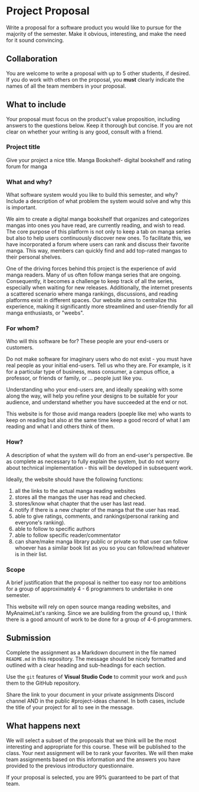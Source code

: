 # Project Proposal

Write a proposal for a software product you would like to pursue for the majority of the semester. Make it obvious, interesting, and make the need for it sound convincing.

## Collaboration

You are welcome to write a proposal with up to 5 other students, if desired. If you do work with others on the proposal, you **must** clearly indicate the names of all the team members in your proposal.

## What to include

Your proposal must focus on the product's value proposition, including answers to the questions below. Keep it thorough but concise. If you are not clear on whether your writing is any good, consult with a friend.

### Project title

Give your project a nice title.
Manga Bookshelf- digital bookshelf and rating forum for manga 

### What and why?

What software system would you like to build this semester, and why? Include a description of what problem the system would solve and why this is important.

We aim to create a digital manga bookshelf that organizes and categorizes mangas into ones you have read, are currently reading, and wish to read. The core purpose of this platform is not only to keep a tab on manga series but also to help users continuously discover new ones. To facilitate this, we have incorporated a forum where users can rank and discuss their favorite manga. This way, members can quickly find and add top-rated mangas to their personal shelves.

One of the driving forces behind this project is the experience of avid manga readers. Many of us often follow manga series that are ongoing. Consequently, it becomes a challenge to keep track of all the series, especially when waiting for new releases. Additionally, the internet presents a scattered scenario where manga rankings, discussions, and reading platforms exist in different spaces. Our website aims to centralize this experience, making it significantly more streamlined and user-friendly for all manga enthusiasts, or "weebs".

### For whom?

Who will this software be for? These people are your end-users or customers.

Do not make software for imaginary users who do not exist - you must have real people as your initial end-users. Tell us who they are. For example, is it for a particular type of business, mass consumer, a campus office, a professor, or friends or family, or ... people just like you.

Understanding who your end-users are, and ideally speaking with some along the way, will help you refine your designs to be suitable for your audience, and understand whether you have succeeded at the end or not.

This website is for those avid manga readers (poeple like me) who wants to keep on reading but also at the same time keep a good record of what I am reading and what I and others think of them. 

### How?

A description of what the system will do from an end-user's perspective. Be as complete as necessary to fully explain the system, but do not worry about technical implementation - this will be developed in subsequent work.

Ideally, the website should have the following functions:
1. all the links to the actual manga reading websites 
2. stores all the mangas the user has read and checked. 
3. stores/know what chapter that the user has last read. 
4. notify if there is a new chapter of the manga that the user has read. 
5. able to give ratings, comments, and rankings(personal ranking and everyone's ranking). 
6. able to follow to specific authors 
7. able to follow specific reader/commentator 
8. can share/make manga library public or private so that user can follow whoever has a similar book list as you so you can follow/read whatever is in their list. 

### Scope

A brief justification that the proposal is neither too easy nor too ambitions for a group of approximately 4 - 6 programmers to undertake in one semester.

This website will rely on open source manga reading websites, and MyAnaimeList's ranking. Since we are building from the ground up, I think there is a good amount of work to be done for a group of 4-6 programmers. 

## Submission

Complete the assignment as a Markdown document in the file named `README.md` in this repository. The message should be nicely formatted and outlined with a clear heading and sub-headings for each section.

Use the `git` features of **Visual Studio Code** to commit your work and `push` them to the GitHub repository.

Share the link to your document in your private assignments Discord channel AND in the public #project-ideas channel. In both cases, include the title of your project for all to see in the message.

## What happens next

We will select a subset of the proposals that we think will be the most interesting and appropriate for this course. These will be published to the class. Your next assignment will be to rank your favorites. We will then make team assignments based on this information and the answers you have provided to the previous introductory questionnaire.

If your proposal is selected, you are 99% guaranteed to be part of that team.
